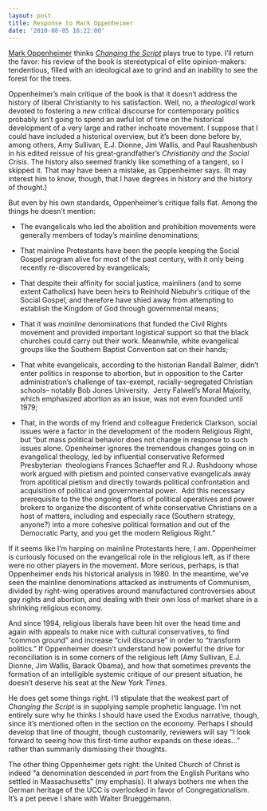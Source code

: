 ```yaml
---
layout: post
title: Response to Mark Oppenheimer
date: '2010-08-05 16:22:00'
---
```



[Mark Oppenheimer](http://www.guardian.co.uk/commentisfree/belief/2010/aug/05/changing-the-script-daniel-schultz) thinks [*Changing the Script*](http://www.amazon.com/Changing-Script-Authentically-Progressive-Political/dp/1935439146) plays true to type. I’ll return the favor: his review of the book is stereotypical of elite opinion-makers: tendentious, filled with an ideological axe to grind and an inability to see the forest for the trees.

Oppenheimer’s main critique of the book is that it doesn’t address the history of liberal Christianity to his satisfaction. Well, no, a *theological* work devoted to fostering a *new* critical discourse for contemporary politics probably isn’t going to spend an awful lot of time on the historical development of a very large and rather inchoate movement. I suppose that I could have included a historical overview, but it’s been done before by, among others, Amy Sullivan, E.J. Dionne, Jim Wallis, and Paul Raushenbush in his edited reissue of his great-grandfather’s *Christianity and the Social Crisis*. The history also seemed frankly like something of a tangent, so I skipped it. That may have been a mistake, as Oppenheimer says. (It may interest him to know, though, that I have degrees in history and the history of thought.)

But even by his own standards, Oppenheimer’s critique falls flat. Among the things he doesn’t mention:

- The evangelicals who led the abolition and prohibition movements were generally members of today’s mainline denominations;

- That mainline Protestants have been the people keeping the Social Gospel program alive for most of the past century, with it only being recently re-discovered by evangelicals;

- That despite their affinity for social justice, mainliners (and to some extent Catholics) have been heirs to Reinhold Niebuhr’s critique of the Social Gospel, and therefore have shied away from attempting to establish the Kingdom of God through governmental means;

- That it was *mainline* denominations that funded the Civil Rights movement and provided important logistical support so that the black churches could carry out their work. Meanwhile, white evangelical groups like the Southern Baptist Convention sat on their hands;

- That white evangelicals, according to the historian Randall Balmer, didn’t enter politics in response to abortion, but in opposition to the Carter administration’s challenge of tax-exempt, racially-segregated Christian schools– notably Bob Jones University.  Jerry Falwell’s Moral Majority, which emphasized abortion as an issue, was not even founded until 1979;

- That, in the words of my friend and colleague Frederick Clarkson, social issues were a factor in the development of the modern Religious Right, but “but mass political behavior does not change in response to such issues alone. Openheimer ignores the tremendous changes going on in evangelical theology, led by influential conservative Reformed Presbyterian  theologians Frances Schaeffer and R.J. Rushdoony whose work argued with pietism and pointed conservative evangelicals away from apolitical pietism and directly towards political confrontation and acquisition of political and governmental power.  Add this necessary prerequisite to the the ongoing efforts of political operatives and power brokers to organize the discontent of white conservative Christians on a host of matters, including and especially race (Southern strategy, anyone?) into a more cohesive political formation and out of the Democratic Party, and you get the modern Religious Right.”

If it seems like I’m harping on mainline Protestants here, I am. Oppenheimer is curiously focused on the evangelical role in the religious left, as if there were no other players in the movement. More serious, perhaps, is that Oppenheimer ends his historical analysis in 1980. In the meantime, we’ve seen the mainline denominations attacked as instruments of Communism, divided by right-wing operatives around manufactured controversies about gay rights and abortion, and dealing with their own loss of market share in a shrinking religious economy.

And since 1994, religious liberals have been hit over the head time and again with appeals to make nice with cultural conservatives, to find “common ground” and increase “civil discourse” in order to “transform politics.” If Oppenheimer doesn’t understand how powerful the drive for reconciliation is in some corners of the religious left (Amy Sullivan, E.J. Dionne, Jim Wallis, Barack Obama), and how that sometimes prevents the formation of an intelligible systemic critique of our present situation, he doesn’t deserve his seat at the *New York Times*.

He does get some things right. I’ll stipulate that the weakest part of *Changing the Script* is in supplying sample prophetic language. I’m not entirely sure why he thinks I should have used the Exodus narrative, though, since it’s mentioned often in the section on the economy. Perhaps I should develop that line of thought, though customarily, reviewers will say “I look forward to seeing how this first-time author expands on these ideas…” rather than summarily dismissing their thoughts.

The other thing Oppenheimer gets right: the United Church of Christ is indeed “a denomination descended *in part* from the English Puritans who settled in Massachusetts” (my emphasis). It always bothers me when the German heritage of the UCC is overlooked in favor of Congregationalism. It’s a pet peeve I share with Walter Brueggemann.


